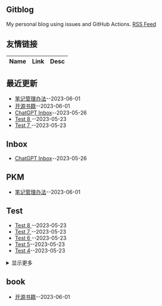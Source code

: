 ## Gitblog
My personal blog using issues and GitHub Actions.
[RSS Feed](https://raw.githubusercontent.com/leigaoxing/gitblog/master/feed.xml)
## 友情链接
| Name | Link | Desc | 
 | ---- | ---- | ---- |
## 最近更新
- [笔记管理办法](https://github.com/leigaoxing/gitblog/issues/13)--2023-06-01
- [开源书籍](https://github.com/leigaoxing/gitblog/issues/12)--2023-06-01
- [ChatGPT Inbox](https://github.com/leigaoxing/gitblog/issues/11)--2023-05-26
- [Test 8 ](https://github.com/leigaoxing/gitblog/issues/10)--2023-05-23
- [Test 7 ](https://github.com/leigaoxing/gitblog/issues/9)--2023-05-23
## Inbox
- [ChatGPT Inbox](https://github.com/leigaoxing/gitblog/issues/11)--2023-05-26
## PKM
- [笔记管理办法](https://github.com/leigaoxing/gitblog/issues/13)--2023-06-01
## Test
- [Test 8 ](https://github.com/leigaoxing/gitblog/issues/10)--2023-05-23
- [Test 7 ](https://github.com/leigaoxing/gitblog/issues/9)--2023-05-23
- [Test 6 ](https://github.com/leigaoxing/gitblog/issues/8)--2023-05-23
- [Test 5](https://github.com/leigaoxing/gitblog/issues/7)--2023-05-23
- [Test 4](https://github.com/leigaoxing/gitblog/issues/6)--2023-05-23
<details><summary>显示更多</summary>

- [Test 3](https://github.com/leigaoxing/gitblog/issues/5)--2023-05-23
- [Test 2 ](https://github.com/leigaoxing/gitblog/issues/4)--2023-05-23
- [Test](https://github.com/leigaoxing/gitblog/issues/3)--2023-05-23
</details>

## book
- [开源书籍](https://github.com/leigaoxing/gitblog/issues/12)--2023-06-01
